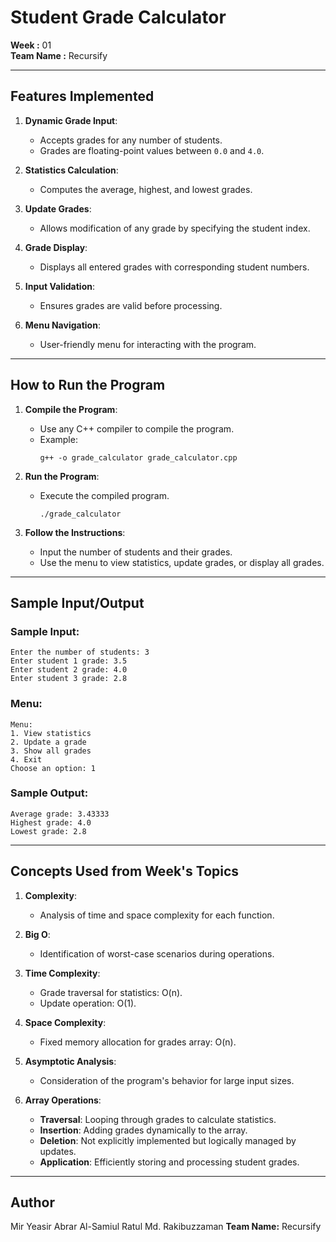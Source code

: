 
# Student Grade Calculator  
**Week :** 01  
**Team Name :** Recursify  

---

## Features Implemented

1. **Dynamic Grade Input**:
   - Accepts grades for any number of students.
   - Grades are floating-point values between `0.0` and `4.0`.

2. **Statistics Calculation**:
   - Computes the average, highest, and lowest grades.

3. **Update Grades**:
   - Allows modification of any grade by specifying the student index.

4. **Grade Display**:
   - Displays all entered grades with corresponding student numbers.

5. **Input Validation**:
   - Ensures grades are valid before processing.

6. **Menu Navigation**:
   - User-friendly menu for interacting with the program.

---

## How to Run the Program

1. **Compile the Program**:
   - Use any C++ compiler to compile the program.
   - Example:
     ```
     g++ -o grade_calculator grade_calculator.cpp
     ```

2. **Run the Program**:
   - Execute the compiled program.
     ```
     ./grade_calculator
     ```

3. **Follow the Instructions**:
   - Input the number of students and their grades.
   - Use the menu to view statistics, update grades, or display all grades.

---

## Sample Input/Output

### Sample Input:
```
Enter the number of students: 3
Enter student 1 grade: 3.5
Enter student 2 grade: 4.0
Enter student 3 grade: 2.8
```

### Menu:
```
Menu:
1. View statistics
2. Update a grade
3. Show all grades
4. Exit
Choose an option: 1
```

### Sample Output:
```
Average grade: 3.43333
Highest grade: 4.0
Lowest grade: 2.8
```

---

## Concepts Used from Week's Topics

1. **Complexity**:
   - Analysis of time and space complexity for each function.

2. **Big O**:
   - Identification of worst-case scenarios during operations.

3. **Time Complexity**:
   - Grade traversal for statistics: O(n).
   - Update operation: O(1).

4. **Space Complexity**:
   - Fixed memory allocation for grades array: O(n).

5. **Asymptotic Analysis**:
   - Consideration of the program's behavior for large input sizes.

6. **Array Operations**:
   - **Traversal**: Looping through grades to calculate statistics.
   - **Insertion**: Adding grades dynamically to the array.
   - **Deletion**: Not explicitly implemented but logically managed by updates.
   - **Application**: Efficiently storing and processing student grades.

---

## Author

Mir Yeasir Abrar
Al-Samiul Ratul 
Md. Rakibuzzaman
**Team Name:** Recursify  
 
